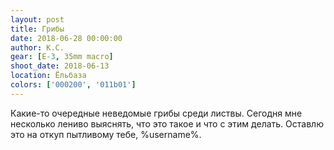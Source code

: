 ```yaml
---
layout: post
title: Грибы
date: 2018-06-28 00:00:00
author: К.С.
gear: [E-3, 35mm macro]
shoot_date: 2018-06-13
location: Ёльбаза
colors: ['000200', '011b01']
---
```

Какие-то очередные неведомые грибы среди листвы. Сегодня мне несколько лениво выяснять, что это такое и что с этим делать. Оставлю это на откуп пытливому тебе, %username%.
